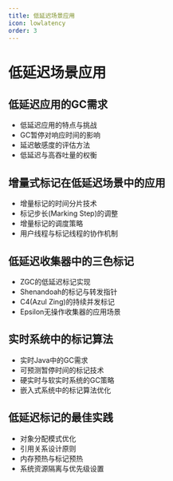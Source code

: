 ```yaml
---
title: 低延迟场景应用
icon: lowlatency
order: 3
---
```


# 低延迟场景应用

## 低延迟应用的GC需求
- 低延迟应用的特点与挑战
- GC暂停对响应时间的影响
- 延迟敏感度的评估方法
- 低延迟与高吞吐量的权衡

## 增量式标记在低延迟场景中的应用
- 增量标记的时间分片技术
- 标记步长(Marking Step)的调整
- 增量标记的调度策略
- 用户线程与标记线程的协作机制

## 低延迟收集器中的三色标记
- ZGC的低延迟标记实现
- Shenandoah的标记与转发指针
- C4(Azul Zing)的持续并发标记
- Epsilon无操作收集器的应用场景

## 实时系统中的标记算法
- 实时Java中的GC需求
- 可预测暂停时间的标记技术
- 硬实时与软实时系统的GC策略
- 嵌入式系统中的标记算法优化

## 低延迟标记的最佳实践
- 对象分配模式优化
- 引用关系设计原则
- 内存预热与标记预热
- 系统资源隔离与优先级设置
